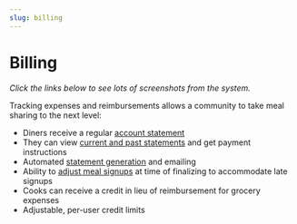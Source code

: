 ```yaml
---
slug: billing
---
```


# Billing

_Click the links below to see lots of screenshots from the system._

Tracking expenses and reimbursements allows a community to take meal sharing to the next level:

* Diners receive a regular [account statement](assets/screenshots/statement.png)
* They can view [current and past statements](assets/screenshots/accounts.png) and get payment instructions
* Automated [statement generation](assets/screenshots/accounts-index.png) and emailing
* Ability to [adjust meal signups](assets/screenshots/finalize-meal.png) at time of finalizing to accommodate late signups
* Cooks can receive a credit in lieu of reimbursement for grocery expenses
* Adjustable, per-user credit limits
